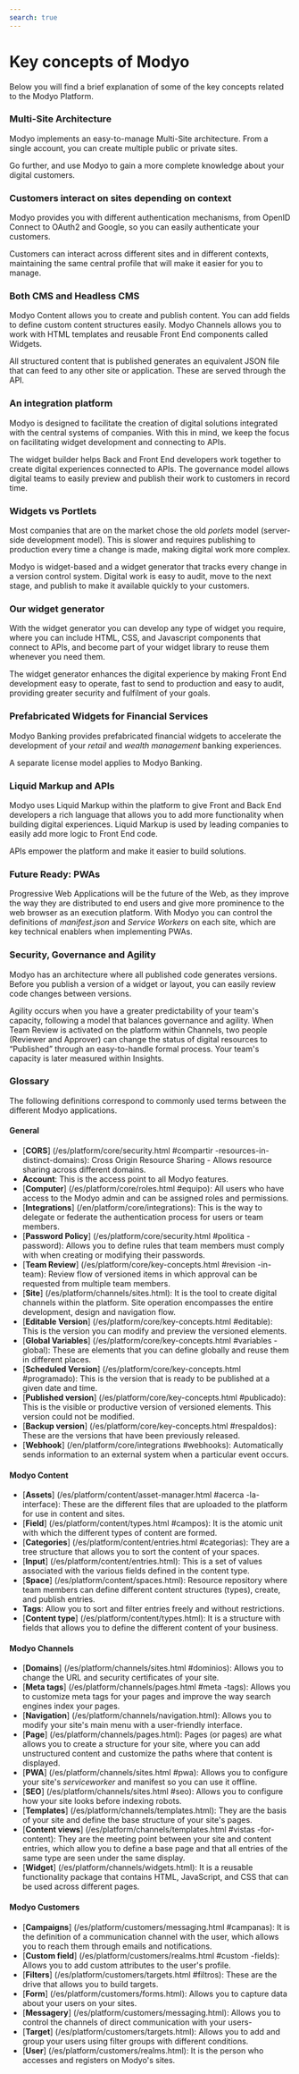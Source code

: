 ```yaml
---
search: true
---
```


# Key concepts of Modyo

Below you will find a brief explanation of some of the key concepts related to the Modyo Platform.


### Multi-Site Architecture

Modyo implements an easy-to-manage Multi-Site architecture. From a single account, you can create multiple public or private sites.

Go further, and use Modyo to gain a more complete knowledge about your digital customers.

### Customers interact on sites depending on context

Modyo provides you with different authentication mechanisms, from OpenID Connect to OAuth2 and Google, so you can easily authenticate your customers.

Customers can interact across different sites and in different contexts, maintaining the same central profile that will make it easier for you to manage.

### Both CMS and Headless CMS

Modyo Content allows you to create and publish content. You can add fields to define custom content structures easily. Modyo Channels allows you to work with HTML templates and reusable Front End components called Widgets.

All structured content that is published generates an equivalent JSON file that can feed to any other site or application. These are served through the API.

### An integration platform

Modyo is designed to facilitate the creation of digital solutions integrated with the central systems of companies. With this in mind, we keep the focus on facilitating widget development and connecting to APIs.

The widget builder helps Back and Front End developers work together to create digital experiences connected to APIs. The governance model allows digital teams to easily preview and publish their work to customers in record time.

### Widgets vs Portlets

Most companies that are on the market chose the old _porlets_ model (server-side development model). This is slower and requires publishing to production every time a change is made, making digital work more complex.

Modyo is widget-based and a widget generator that tracks every change in a version control system. Digital work is easy to audit, move to the next stage, and publish to make it available quickly to your customers.

### Our widget generator

With the widget generator you can develop any type of widget you require, where you can include HTML, CSS, and Javascript components that connect to APIs, and become part of your widget library to reuse them whenever you need them.

The widget generator enhances the digital experience by making Front End development easy to operate, fast to send to production and easy to audit, providing greater security and fulfilment of your goals.

### Prefabricated Widgets for Financial Services

Modyo Banking provides prefabricated financial widgets to accelerate the development of your _retail_ and _wealth management_ banking experiences.

A separate license model applies to Modyo Banking.

### Liquid Markup and APIs

Modyo uses Liquid Markup within the platform to give Front and Back End developers a rich language that allows you to add more functionality when building digital experiences. Liquid Markup is used by leading companies to easily add more logic to Front End code.

APIs empower the platform and make it easier to build solutions.


### Future Ready: PWAs
Progressive Web Applications will be the future of the Web, as they improve the way they are distributed to end users and give more prominence to the web browser as an execution platform. With Modyo you can control the definitions of _manifest.json_ and _Service Workers_ on each site, which are key technical enablers when implementing PWAs.


### Security, Governance and Agility

Modyo has an architecture where all published code generates versions. Before you publish a version of a widget or layout, you can easily review code changes between versions.

Agility occurs when you have a greater predictability of your team's capacity, following a model that balances governance and agility. When Team Review is activated on the platform within Channels, two people (Reviewer and Approver) can change the status of digital resources to “Published” through an easy-to-handle formal process. Your team's capacity is later measured within Insights.

### Glossary
The following definitions correspond to commonly used terms between the different Modyo applications.

#### General

* [**CORS**] (/es/platform/core/security.html #compartir -resources-in-distinct-domains): Cross Origin Resource Sharing - Allows resource sharing across different domains.
* **Account**: This is the access point to all Modyo features.
* [**Computer**] (/es/platform/core/roles.html #equipo): All users who have access to the Modyo admin and can be assigned roles and permissions.
* [**Integrations**] (/en/platform/core/integrations): This is the way to delegate or federate the authentication process for users or team members.
* [**Password Policy**] (/es/platform/core/security.html #politica -password): Allows you to define rules that team members must comply with when creating or modifying their passwords.
* [**Team Review**] (/es/platform/core/key-concepts.html #revision -in-team): Review flow of versioned items in which approval can be requested from multiple team members.
* [**Site**] (/es/platform/channels/sites.html): It is the tool to create digital channels within the platform. Site operation encompasses the entire development, design and navigation flow.
* [**Editable Version**] (/es/platform/core/key-concepts.html #editable): This is the version you can modify and preview the versioned elements.
* [**Global Variables**] (/es/platform/core/key-concepts.html #variables -global): These are elements that you can define globally and reuse them in different places.
* [**Scheduled Version**] (/es/platform/core/key-concepts.html #programado): This is the version that is ready to be published at a given date and time.
* [**Published version**] (/es/platform/core/key-concepts.html #publicado): This is the visible or productive version of versioned elements. This version could not be modified.
* [**Backup version**] (/es/platform/core/key-concepts.html #respaldos): These are the versions that have been previously released.
* [**Webhook**] (/en/platform/core/integrations #webhooks): Automatically sends information to an external system when a particular event occurs.


#### Modyo Content

* [**Assets**] (/es/platform/content/asset-manager.html #acerca -la-interface): These are the different files that are uploaded to the platform for use in content and sites.
* [**Field**] (/es/platform/content/types.html #campos): It is the atomic unit with which the different types of content are formed.
* [**Categories**] (/es/platform/content/entries.html #categorias): They are a tree structure that allows you to sort the content of your spaces.
* [**Input**] (/es/platform/content/entries.html): This is a set of values associated with the various fields defined in the content type.
* [**Space**] (/es/platform/content/spaces.html): Resource repository where team members can define different content structures (types), create, and publish entries.
* **Tags**: Allow you to sort and filter entries freely and without restrictions.
* [**Content type**] (/es/platform/content/types.html): It is a structure with fields that allows you to define the different content of your business.


#### Modyo Channels

* [**Domains**] (/es/platform/channels/sites.html #dominios): Allows you to change the URL and security certificates of your site.
* [**Meta tags**] (/es/platform/channels/pages.html #meta -tags): Allows you to customize meta tags for your pages and improve the way search engines index your pages.
* [**Navigation**] (/es/platform/channels/navigation.html): Allows you to modify your site's main menu with a user-friendly interface.
* [**Page**] (/es/platform/channels/pages.html): Pages (or pages) are what allows you to create a structure for your site, where you can add unstructured content and customize the paths where that content is displayed.
* [**PWA**] (/es/platform/channels/sites.html #pwa): Allows you to configure your site's _serviceworker_ and manifest so you can use it offline.
* [**SEO**] (/es/platform/channels/sites.html #seo): Allows you to configure how your site looks before indexing robots.
* [**Templates**] (/es/platform/channels/templates.html): They are the basis of your site and define the base structure of your site's pages.
* [**Content views**] (/es/platform/channels/templates.html #vistas -for-content): They are the meeting point between your site and content entries, which allow you to define a base page and that all entries of the same type are seen under the same display.
* [**Widget**] (/es/platform/channels/widgets.html): It is a reusable functionality package that contains HTML, JavaScript, and CSS that can be used across different pages.

#### Modyo Customers

* [**Campaigns**] (/es/platform/customers/messaging.html #campanas): It is the definition of a communication channel with the user, which allows you to reach them through emails and notifications.
* [**Custom field**] (/es/platform/customers/realms.html #custom -fields): Allows you to add custom attributes to the user's profile.
* [**Filters**] (/es/platform/customers/targets.html #filtros): These are the drive that allows you to build targets.
* [**Form**] (/es/platform/customers/forms.html): Allows you to capture data about your users on your sites.
* [**Messagery**] (/es/platform/customers/messaging.html): Allows you to control the channels of direct communication with your users-
* [**Target**] (/es/platform/customers/targets.html): Allows you to add and group your users using filter groups with different conditions.
* [**User**] (/es/platform/customers/realms.html): It is the person who accesses and registers on Modyo's sites.
